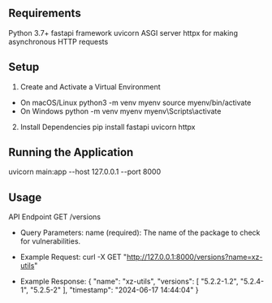 ## Requirements
Python 3.7+
fastapi framework
uvicorn ASGI server
httpx for making asynchronous HTTP requests

## Setup
1. Create and Activate a Virtual Environment
- On macOS/Linux
python3 -m venv myenv
source myenv/bin/activate
- On Windows
python -m venv myenv
myenv\Scripts\activate

2. Install Dependencies
pip install fastapi uvicorn httpx

## Running the Application
uvicorn main:app --host 127.0.0.1 --port 8000

## Usage
API Endpoint
GET /versions

- Query Parameters:
name (required): The name of the package to check for vulnerabilities.

- Example Request:
curl -X GET "http://127.0.0.1:8000/versions?name=xz-utils"

- Example Response:
{
    "name": "xz-utils",
    "versions": [
        "5.2.2-1.2",
        "5.2.4-1",
        "5.2.5-2"
    ],
    "timestamp": "2024-06-17 14:44:04"
}